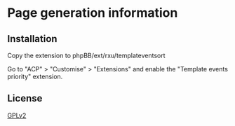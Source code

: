 # Page generation information

## Installation

Copy the extension to phpBB/ext/rxu/templateventsort

Go to "ACP" > "Customise" > "Extensions" and enable the "Template events priority" extension.

## License

[GPLv2](license.txt)

